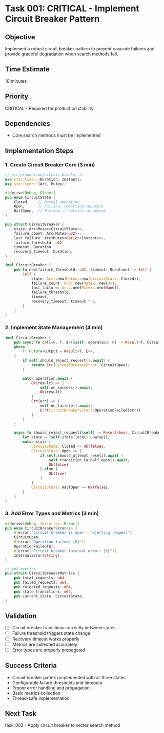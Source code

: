 # Task 001: CRITICAL - Implement Circuit Breaker Pattern

## Objective
Implement a robust circuit breaker pattern to prevent cascade failures and provide graceful degradation when search methods fail.

## Time Estimate
10 minutes

## Priority
CRITICAL - Required for production stability

## Dependencies
- Core search methods must be implemented

## Implementation Steps

### 1. Create Circuit Breaker Core (3 min)
```rust
// src/production/circuit_breaker.rs
use std::time::{Duration, Instant};
use std::sync::{Arc, Mutex};

#[derive(Debug, Clone)]
pub enum CircuitState {
    Closed,    // Normal operation
    Open,      // Failing, rejecting requests
    HalfOpen,  // Testing if service recovered
}

pub struct CircuitBreaker {
    state: Arc<Mutex<CircuitState>>,
    failure_count: Arc<Mutex<u32>>,
    last_failure: Arc<Mutex<Option<Instant>>>,
    failure_threshold: u32,
    timeout: Duration,
    recovery_timeout: Duration,
}

impl CircuitBreaker {
    pub fn new(failure_threshold: u32, timeout: Duration) -> Self {
        Self {
            state: Arc::new(Mutex::new(CircuitState::Closed)),
            failure_count: Arc::new(Mutex::new(0)),
            last_failure: Arc::new(Mutex::new(None)),
            failure_threshold,
            timeout,
            recovery_timeout: timeout * 2,
        }
    }
}
```

### 2. Implement State Management (4 min)
```rust
impl CircuitBreaker {
    pub async fn call<F, T, E>(&self, operation: F) -> Result<T, CircuitBreakerError<E>>
    where
        F: Future<Output = Result<T, E>>,
    {
        if self.should_reject_request().await? {
            return Err(CircuitBreakerError::CircuitOpen);
        }

        match operation.await {
            Ok(result) => {
                self.on_success().await;
                Ok(result)
            }
            Err(err) => {
                self.on_failure().await;
                Err(CircuitBreakerError::OperationFailed(err))
            }
        }
    }

    async fn should_reject_request(&self) -> Result<bool, CircuitBreakerError<()>> {
        let state = *self.state.lock().unwrap();
        match state {
            CircuitState::Closed => Ok(false),
            CircuitState::Open => {
                if self.should_attempt_reset().await {
                    self.transition_to_half_open().await;
                    Ok(false)
                } else {
                    Ok(true)
                }
            }
            CircuitState::HalfOpen => Ok(false),
        }
    }
}
```

### 3. Add Error Types and Metrics (3 min)
```rust
#[derive(Debug, thiserror::Error)]
pub enum CircuitBreakerError<E> {
    #[error("Circuit breaker is open - rejecting request")]
    CircuitOpen,
    #[error("Operation failed: {0}")]
    OperationFailed(E),
    #[error("Circuit breaker internal error: {0}")]
    InternalError(String),
}

// Add metrics
pub struct CircuitBreakerMetrics {
    pub total_requests: u64,
    pub failed_requests: u64,
    pub rejected_requests: u64,
    pub state_transitions: u64,
    pub current_state: CircuitState,
}
```

## Validation
- [ ] Circuit breaker transitions correctly between states
- [ ] Failure threshold triggers state change
- [ ] Recovery timeout works properly
- [ ] Metrics are collected accurately
- [ ] Error types are properly propagated

## Success Criteria
- Circuit breaker pattern implemented with all three states
- Configurable failure thresholds and timeouts
- Proper error handling and propagation
- Basic metrics collection
- Thread-safe implementation

## Next Task
task_002 - Apply circuit breaker to vector search method
